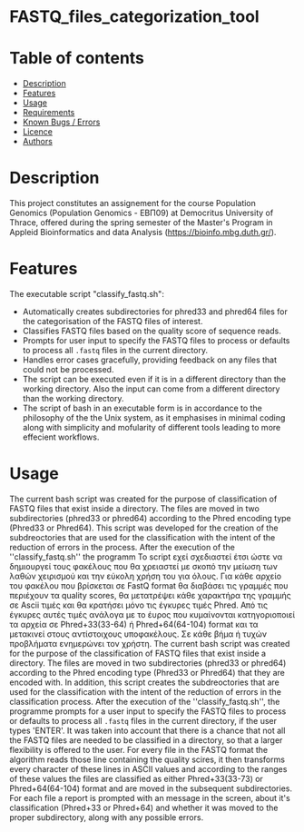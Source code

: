 # FASTQ_files_categorization_tool

# Table of contents
- [Description](#description)
- [Features](#features)
-	[Usage](#usage)
-	[Requirements](#requirements)
-	[Known Bugs / Errors](#known-bugs--errors)
-	[Licence](#licence)
-	[Authors](#authors)

# Description
This project constitutes an assignement for the course Population Genomics (Population Genomics - ΕΒΠ09) at Democritus University of Thrace, offered during the spring semester of the Master's Program in Appleid Bioinformatics and data Analysis (https://bioinfo.mbg.duth.gr/).

# Features

The executable script "classify_fastq.sh":
- Automatically creates subdirectories for phred33 and phred64 files for the categorisation of the FASTQ files of interest.
- Classifies FASTQ files based on the quality score of sequence reads.
- Prompts for user input to specify the FASTQ files to process or defaults to process all `.fastq` files in the current directory.
- Handles error cases gracefully, providing feedback on any files that could not be processed.
- The script can be executed even if it is in a different directory than the working directory. Also the input can come from a different directory than the working directory.
- The script of bash in an executable form is in accordance to the philosophy of the the Unix system, as it emphasises in minimal coding along with simplicity and mofularity of different tools leading to more effecient workflows.


# Usage 
The current bash script was created for the purpose of classification of FASTQ files that exist inside a directory. The files are moved in two subdirectories (phred33 or phred64) according to the Phred encoding type (Phred33 or Phred64). This script was developed for the creation of the subdreoctories that are used for the classification with the intent of the reduction of errors in the process. After the execution of the ''classify_fastq.sh'' the programm  Το script εχεί σχεδιαστεί έτσι ώστε να δημιουργεί τους φακέλους που θα χρειαστεί με σκοπό την μείωση των λαθών χειρισμού και την εύκολη χρήση του για όλους. Για κάθε αρχείο του φακέλου που βρίσκεται σε FastQ format θα διαβάσει τις γραμμές που περιέχουν τα quality scores, θα μετατρέψει κάθε χαρακτήρα της γραμμής σε Ascii τιμές και θα κρατήσει μόνο τις έγκυρες τιμές Phred. Από τις έγκυρες αυτές τιμές ανάλογα με το έυρος που κυμαίνονται κατηγοριοποιεί τα αρχεία σε Phred+33(33-64) ή Phred+64(64-104) format και τα μετακινεί στους αντίστοιχους υποφακέλους. Σε κάθε βήμα ή τυχών προβλήματα ενημερώνει τον χρήστη.
The current bash script was created for the purpose of the classification of FASTQ files that exist inside a directory. The files are moved in two subdirectories (phred33 or phred64) according to the Phred encoding type (Phred33 or Phred64) that they are encoded with. In addition, this script creates the subdreoctories that are used for the classification with the intent of the reduction of errors in the classification process. After the execution of the ''classify_fastq.sh'', the programme  prompts for a user input to specify the FASTQ files to process or defaults to process all `.fastq` files in the current directory, if the user types 'ENTER'. 
It was taken into account that there is a chance that not all the FASTQ files are needed to be classified in a directory, so that a larger flexibility is offered to the user. For every file in the FASTQ format the algorithm reads those line containing the quality scires, it then transforms every character of these lines in ASCII values and according to the ranges of these values the files are classified as either Phred+33(33-73) or Phred+64(64-104) format and are moved in the subsequent subdirectories. For each file a report is prompted with an message in the screen, about it's classification (Phred+33 or Phred+64) and whether it was moved to the proper subdirectory, along with any possible errors. 



